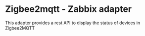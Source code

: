 # Zigbee2mqtt - Zabbix adapter

This adapter provides a rest API to display the status of devices in Zigbee2MQTT
